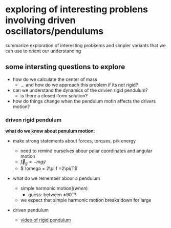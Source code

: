 # exploring of interesting problens involving driven oscillators/pendulums 
summarize exploration of interesting probkems and simpler variants that we can use to orient our understanding

## some intersting questions to explore
- how do we calculate the center of mass
  - ... and how do we approach this problem if its not rigid?
- can we understand the dynamics of the drivien rigid pendulum?
  - is there a closed-form solution?
- how do things change when the pendulum motin affects the drivers motion?

### driven rigid pendulum
**what do we know about penulum motion:**
- make strong statements about forces, torques, p/k energy
  - need to remind ourselves abour polar coordinates and angular motion
  - $\vec{f}_g = -mg\hat{y}$
  - $ \omega = 2\pi f =2\pi/T$
 
- what do we remember abour a pendulum
  - simple harmonic motion](_when_)
    - guess: between $\pm 90^{\circ}$?
  - we expect that simple harmonic motion breaks down for large
- driven pendulum
  - [video of rigid pendulum]()
